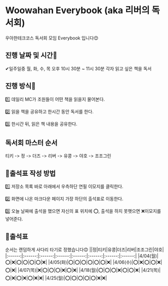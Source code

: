# Woowahan Everybook (aka 리버의 독서회)
우아한테크코스 독서회 모임 Everybook 입니다😊


## 진행 날짜 및 시간📆

✔일주일중 월, 화, 수, 목 오후 10시 30분 ~ 11시 30분 각자 읽고 싶은 책을 독서 

## 진행 방식🚀
1️⃣ 데일리 MC가 조원들이 어떤 책을 읽을지 물어본다.


2️⃣ 읽을 책을 공유하고 한시간 동안 독서를 한다.


3️⃣ 한시간 뒤, 읽은 책 내용을 공유한다.


## 독서회 마스터 순서

티키 -> 정 -> 더즈 -> 리버 -> 유콩 -> 야호 -> 조조그린


## 🔎출석표 작성 방법
1️⃣ 저장소 목록 바로 아래에서 우측하단 연필 이모지를 클릭한다.

2️⃣ 화면에 나온 마크다운 페이지 가장 하단의 출석표로 이동한다.

3️⃣ 오늘 날짜에 출석을 했으면 자신의 표 위치에 ⭕, 출석을 하지 못햇으면 ❌이모지를 넣어준다.

## 📢출석표
순서는 랜덤하게 사다리 타기로 정했습니다😊
||정|티키|유콩|더즈|리버|조조그린|야호|
|:------:|:------:|:------:|:------:|:------:|:------:|:------:|:------:|
|4/04(월)|⭕|❌|⭕|⭕|⭕|⭕|❌|
|4/05(화)|⭕|⭕|⭕|⭕|⭕|⭕|❌|
|4/06(수)|⭕|❌|⭕|⭕|❌|⭕|❌|
|4/07(목)|❌|⭕|⭕|⭕|❌|⭕|❌|
|4/18(월)|⭕|⭕|⭕|❌|⭕|⭕|❌|
|4/21(목)|⭕|❌|⭕|❌|⭕|❌|❌|
|4/25(월)|⭕|⭕|⭕|⭕|⭕|❌|❌|
